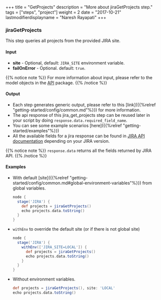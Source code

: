 +++
title = "GetProjects"
description = "More about jiraGetProjects step."
tags = ["steps", "project"]
weight = 2
date = "2017-10-21"
lastmodifierdisplayname = "Naresh Rayapati"
+++

### jiraGetProjects

This step queries all projects from the provided JIRA site.

#### Input

* **site** - Optional, default: `JIRA_SITE` environment variable.
* **failOnError** - Optional. default: `true`.

{{% notice note %}}
For more information about input, please refer to the model objects in the [API](https://github.com/jenkinsci/jira-steps-plugin/tree/master/src/main/java/org/thoughtslive/jenkins/plugins/jira/api) package.
{{% /notice %}}

#### Output

* Each step generates generic output, please refer to this [link]({{%relref "getting-started/config/common.md"%}}) for more information.
* The api response of this jira_get_projects step can be reused later in your script by doing `response.data.required_field_name`.
* You can see some example scenarios [here]({{%relref "getting-started/examples"%}})
* All the available fields for a jira response can be found in [JIRA API documentation](https://docs.atlassian.com/jira/REST/) depending on your JIRA version.

{{% notice note %}}
`response.data` returns all the fields returned by JIRA API.
{{% /notice %}}

#### Examples

* With default [site]({{%relref "getting-started/config/common.md#global-environment-variables"%}}) from global variables.

    ```groovy
    node {
      stage('JIRA') {
        def projects = jiraGetProjects()
        echo projects.data.toString()
      }
    }
    ```
* `withEnv` to override the default site (or if there is not global site)

    ```groovy
    node {
      stage('JIRA') {
        withEnv(['JIRA_SITE=LOCAL']) {
          def projects = jiraGetProjects()
          echo projects.data.toString()
        }
      }
    }
    ```
* Without environment variables.

    ```groovy
    def projects = jiraGetProjects(), site: 'LOCAL'
    echo projects.data.toString()
    ```
